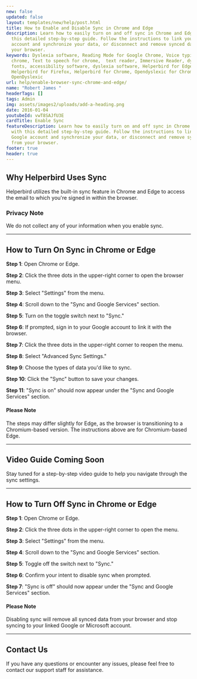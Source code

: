 ```yaml
---
new: false
updated: false
layout: templates/new/help/post.html
title: How to Enable and Disable Sync in Chrome and Edge
description: Learn how to easily turn on and off sync in Chrome and Edge with
  this detailed step-by-step guide. Follow the instructions to link your Google
  account and synchronize your data, or disconnect and remove synced data from
  your browser.
keywords: Dyslexia software, Reading Mode for Google Chrome, Voice typing for
  chrome, Text to speech for chrome,  text reader, Immersive Reader, dyslexia
  fonts, accessibility software, dyslexia software, Helperbird for Edge,
  Helperbird for Firefox, Helperbird for Chrome, Opendyslexic for Chrome,
  OpenDyslexic
url: help/enable-browser-sync-chrome-and-edge/
name: "Robert James "
headerTags: []
tags: Admin
img: assets/images2/uploads/add-a-heading.png
date: 2016-01-04
youtubeId: vwT8SAJfU3E
cardTitle: Enable Sync
featureDescription: Learn how to easily turn on and off sync in Chrome and Edge
  with this detailed step-by-step guide. Follow the instructions to link your
  Google account and synchronize your data, or disconnect and remove synced data
  from your browser.
footer: true
header: true
---
```



## Why Helperbird Uses Sync

Helperbird utilizes the built-in sync feature in Chrome and Edge to access the email to which you're signed in within the browser.

### Privacy Note
We do not collect any of your information when you enable sync.

---

## How to Turn On Sync in Chrome or Edge

**Step 1**: Open Chrome or Edge.

**Step 2**: Click the three dots in the upper-right corner to open the browser menu.

**Step 3**: Select "Settings" from the menu.

**Step 4**: Scroll down to the "Sync and Google Services" section.

**Step 5**: Turn on the toggle switch next to "Sync."

**Step 6**: If prompted, sign in to your Google account to link it with the browser.

**Step 7**: Click the three dots in the upper-right corner to reopen the menu.

**Step 8**: Select "Advanced Sync Settings."

**Step 9**: Choose the types of data you'd like to sync.

**Step 10**: Click the "Sync" button to save your changes.

**Step 11**: "Sync is on" should now appear under the "Sync and Google Services" section.

#### Please Note
The steps may differ slightly for Edge, as the browser is transitioning to a Chromium-based version. The instructions above are for Chromium-based Edge.

---

## Video Guide Coming Soon

Stay tuned for a step-by-step video guide to help you navigate through the sync settings.

---

## How to Turn Off Sync in Chrome or Edge

**Step 1**: Open Chrome or Edge.

**Step 2**: Click the three dots in the upper-right corner to open the menu.

**Step 3**: Select "Settings" from the menu.

**Step 4**: Scroll down to the "Sync and Google Services" section.

**Step 5**: Toggle off the switch next to "Sync."

**Step 6**: Confirm your intent to disable sync when prompted.

**Step 7**: "Sync is off" should now appear under the "Sync and Google Services" section.

#### Please Note
Disabling sync will remove all synced data from your browser and stop syncing to your linked Google or Microsoft account.

---

## Contact Us

If you have any questions or encounter any issues, please feel free to contact our support staff for assistance.
